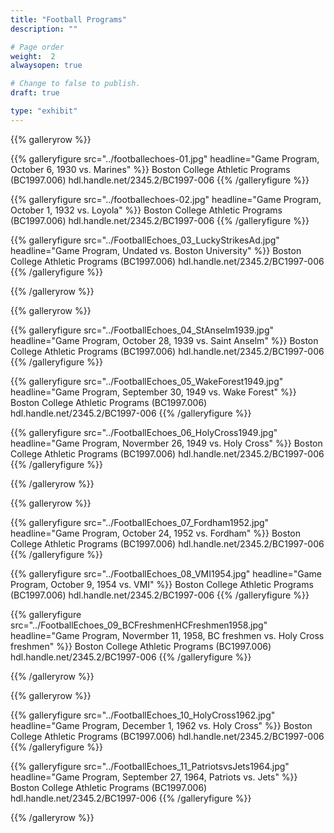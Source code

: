 ```yaml
---
title: "Football Programs"
description: ""

# Page order
weight:  2
alwaysopen: true

# Change to false to publish.
draft: true

type: "exhibit"
---
```


{{% galleryrow %}}

{{% galleryfigure src="../footballechoes-01.jpg" headline="Game Program, October 6, 1930 vs. Marines" %}}
Boston College Athletic Programs (BC1997.006) hdl.handle.net/2345.2/BC1997-006
{{% /galleryfigure %}}

{{% galleryfigure src="../footballechoes-02.jpg" headline="Game Program, October 1, 1932 vs. Loyola" %}}
Boston College Athletic Programs (BC1997.006) hdl.handle.net/2345.2/BC1997-006
{{% /galleryfigure %}}

{{% galleryfigure src="../FootballEchoes_03_LuckyStrikesAd.jpg" headline="Game Program, Undated vs. Boston University" %}}
Boston College Athletic Programs (BC1997.006) hdl.handle.net/2345.2/BC1997-006
{{% /galleryfigure %}}

{{% /galleryrow %}}

{{% galleryrow %}}

{{% galleryfigure src="../FootballEchoes_04_StAnselm1939.jpg" headline="Game Program, October 28, 1939 vs. Saint Anselm" %}}
Boston College Athletic Programs (BC1997.006) hdl.handle.net/2345.2/BC1997-006
{{% /galleryfigure %}}

{{% galleryfigure src="../FootballEchoes_05_WakeForest1949.jpg" headline="Game Program, September 30, 1949 vs. Wake Forest" %}}
Boston College Athletic Programs (BC1997.006) hdl.handle.net/2345.2/BC1997-006
{{% /galleryfigure %}}

{{% galleryfigure src="../FootballEchoes_06_HolyCross1949.jpg" headline="Game Program, Novermber 26, 1949 vs. Holy Cross" %}}
Boston College Athletic Programs (BC1997.006) hdl.handle.net/2345.2/BC1997-006
{{% /galleryfigure %}}

{{% /galleryrow %}}

{{% galleryrow %}}

{{% galleryfigure src="../FootballEchoes_07_Fordham1952.jpg" headline="Game Program, October 24, 1952 vs. Fordham" %}}
Boston College Athletic Programs (BC1997.006) hdl.handle.net/2345.2/BC1997-006
{{% /galleryfigure %}}

{{% galleryfigure src="../FootballEchoes_08_VMI1954.jpg" headline="Game Program, October 9, 1954 vs. VMI" %}}
Boston College Athletic Programs (BC1997.006) hdl.handle.net/2345.2/BC1997-006
{{% /galleryfigure %}}

{{% galleryfigure src="../FootballEchoes_09_BCFreshmenHCFreshmen1958.jpg" headline="Game Program, Novermber 11, 1958, BC freshmen vs. Holy Cross freshmen" %}}
Boston College Athletic Programs (BC1997.006) hdl.handle.net/2345.2/BC1997-006
{{% /galleryfigure %}}

{{% /galleryrow %}}

{{% galleryrow %}}

{{% galleryfigure src="../FootballEchoes_10_HolyCross1962.jpg" headline="Game Program, December 1, 1962 vs. Holy Cross" %}}
Boston College Athletic Programs (BC1997.006) hdl.handle.net/2345.2/BC1997-006
{{% /galleryfigure %}}

{{% galleryfigure src="../FootballEchoes_11_PatriotsvsJets1964.jpg" headline="Game Program, September 27, 1964, Patriots vs. Jets" %}}
Boston College Athletic Programs (BC1997.006) hdl.handle.net/2345.2/BC1997-006
{{% /galleryfigure %}}



{{% /galleryrow %}}